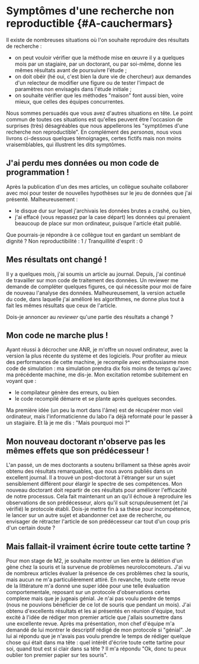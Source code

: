 # Symptômes d'une recherche non reproductible {#A-cauchermars}

Il existe de nombreuses situations où l'on souhaite reproduire des résultats de recherche :

- on peut vouloir vérifier que la méthode mise en œuvre il y a quelques mois par un stagiaire, par un doctorant, ou par soi-même, donne les mêmes résultats avant de poursuivre l'étude ; 
- on doit obéir (hé oui, c'est bien la dure vie de chercheur) aux demandes d'un relecteur de modifier une figure ou de tester l'impact de paramètres non envisagés dans l'étude initiale ; 
- on souhaite vérifier que les méthodes "maison" font aussi bien, voire mieux, que celles des équipes concurrentes. 

Nous sommes persuadés que vous avez d'autres situations en tête. Le point commun de toutes ces situations est qu'elles peuvent être l'occasion de surprises (très) désagréables que nous appellerons les "symptômes d'une recherche non reproductible". En complément des *personas*, nous vous livrons ci-dessous quelques témoignages, certes fictifs mais non moins vraisemblables, qui illustrent les dits symptômes.

## J'ai perdu mes données ou mon code de programmation !

Après la publication d'un des mes articles, un collègue souhaite collaborer 
avec moi pour tester de nouvelles hypothèses sur le jeu de données 
que j'ai présenté. Malheureusement :

- le disque dur sur lequel j'archivais les données brutes a crashé, ou bien, 
- j'ai effacé (vous repassez par la case départ) les données qui prenaient beaucoup de place sur mon ordinateur, 
puisque l'article était publié. 

Que pourrais-je répondre à ce collègue tout en gardant un semblant de dignité ? Non reproductibilité : 1 / Tranquillité d'esprit : 0

## Mes résultats ont changé !

Il y a quelques mois, j'ai soumis un article au journal. Depuis, 
j'ai continué de travailler sur mon code de traitement des données.
Un reviewer me demande de compléter quelques figures, ce qui
nécessite pour moi de faire de nouveau l'analyse des données. 
Malheureusement, la version actuelle du code, dans laquelle 
j'ai amélioré les algorithmes, ne donne plus tout à fait 
les mêmes résultats que ceux de l'article. 

Dois-je annoncer au *reviewer* qu'une partie des résultats a changé ?
    
## Mon code ne marche plus !

Ayant réussi à décrocher une ANR, je m'offre un nouvel ordinateur,
avec la version la plus récente du système et des logiciels. 
Pour profiter au mieux des performances de cette machine, je 
recompile avec enthousiasme mon code de simulation : ma simulation prendra dix fois moins de temps qu'avec ma précédente machine, me dis-je. Mon excitation retombe subitement en voyant que :

- le compilateur génère des erreurs, ou bien 
- le code recompilé démarre et se plante après quelques secondes. 

Ma première idée (un peu la mort dans l'âme) est de récupérer mon vieil ordinateur, mais 
l'informaticienne du labo l'a déjà reformaté pour le
passer à un stagiaire. Et là je me dis : "Mais pourquoi moi ?"

## Mon nouveau doctorant n'observe pas les mêmes effets que son prédécesseur !

L'an passé, un de mes doctorants a soutenu brillament sa thèse après
avoir obtenu des résultats remarquables, que nous avons publiés dans 
un excellent journal. Il a trouvé un post-doctorat à l'étranger sur un sujet
sensiblement différent pour élargir le spectre de ses compétences.
Mon nouveau doctorant doit repartir de ces résultats pour améliorer 
l'efficacité de notre processus. Cela fait maintenant un an qu'il échoue à reproduire les observations 
de son prédécesseur, alors qu'il suit scrupuleusement (et j'ai vérifié)
le protocole établi. Dois-je mettre fin à sa thèse pour incompétence, le lancer sur un 
autre sujet et abandonner cet axe de recherche, ou envisager de 
rétracter l'article de son prédécesseur car tout d'un coup pris d'un certain doute ?

## Mais fallait-il vraiment écrire toute cette tartine ?

Pour mon stage de M2, je souhaite montrer un lien entre la délétion d'un gène chez la souris et la survenue de problèmes neurolocomoteurs. J'ai vu de nombreux articles évaluer la présence de ces problèmes chez la souris, mais aucun ne m'a particulièrement attiré. En revanche, toute cette revue de la littérature m'a donné une super idée pour une telle évaluation comportementale, reposant sur un protocole d'observations certes complexe mais que je jugeais génial. Je n'ai pas voulu perdre de temps (nous ne pouvions bénéficier de ce lot de souris que pendant un mois). J'ai obtenu d'excellents résultats et les ai présentés en réunion d'équipe, tout excité à l'idée de rédiger mon premier article que j'allais soumettre dans une excellente revue. Après ma présentation, mon chef d'équipe m'a demandé de lui montrer le descriptif rédigé de mon protocole si "génial". Je lui ai répondu que je n'avais pas voulu prendre le temps de rédiger quelque chose qui était dans ma tête : quel intérêt d'écrire toute cette tartine pour soi, quand tout est si clair dans sa tête ? Il m'a répondu "Ok, donc tu peux oublier ton premier papier sur tes souris".
